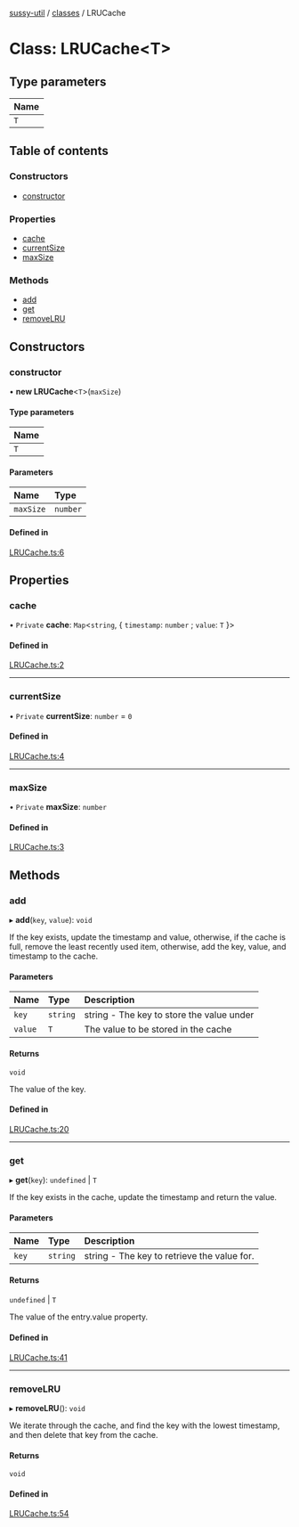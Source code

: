 [sussy-util](../README.md) / [classes](./README.md) / LRUCache

# Class: LRUCache<T\>

## Type parameters

| Name |
| :------ |
| `T` |

## Table of contents

### Constructors

- [constructor](LRUCache.md#constructor)

### Properties

- [cache](LRUCache.md#cache)
- [currentSize](LRUCache.md#currentsize)
- [maxSize](LRUCache.md#maxsize)

### Methods

- [add](LRUCache.md#add)
- [get](LRUCache.md#get)
- [removeLRU](LRUCache.md#removelru)

## Constructors

### constructor

• **new LRUCache**<`T`\>(`maxSize`)

#### Type parameters

| Name |
| :------ |
| `T` |

#### Parameters

| Name | Type |
| :------ | :------ |
| `maxSize` | `number` |

#### Defined in

[LRUCache.ts:6](https://github.com/roteKlaue/SussyUtilMadeByMe/blob/master/src/Classes/LRUCache.ts#L6)

## Properties

### cache

• `Private` **cache**: `Map`<`string`, { `timestamp`: `number` ; `value`: `T`  }\>

#### Defined in

[LRUCache.ts:2](https://github.com/roteKlaue/SussyUtilMadeByMe/blob/master/src/Classes/LRUCache.ts#L2)

___

### currentSize

• `Private` **currentSize**: `number` = `0`

#### Defined in

[LRUCache.ts:4](https://github.com/roteKlaue/SussyUtilMadeByMe/blob/master/src/Classes/LRUCache.ts#L4)

___

### maxSize

• `Private` **maxSize**: `number`

#### Defined in

[LRUCache.ts:3](https://github.com/roteKlaue/SussyUtilMadeByMe/blob/master/src/Classes/LRUCache.ts#L3)

## Methods

### add

▸ **add**(`key`, `value`): `void`

If the key exists, update the timestamp and value, otherwise, if the cache is full, remove the
least recently used item, otherwise, add the key, value, and timestamp to the cache.

#### Parameters

| Name | Type | Description |
| :------ | :------ | :------ |
| `key` | `string` | string - The key to store the value under |
| `value` | `T` | The value to be stored in the cache |

#### Returns

`void`

The value of the key.

#### Defined in

[LRUCache.ts:20](https://github.com/roteKlaue/SussyUtilMadeByMe/blob/master/src/Classes/LRUCache.ts#L20)

___

### get

▸ **get**(`key`): `undefined` \| `T`

If the key exists in the cache, update the timestamp and return the value.

#### Parameters

| Name | Type | Description |
| :------ | :------ | :------ |
| `key` | `string` | string - The key to retrieve the value for. |

#### Returns

`undefined` \| `T`

The value of the entry.value property.

#### Defined in

[LRUCache.ts:41](https://github.com/roteKlaue/SussyUtilMadeByMe/blob/master/src/Classes/LRUCache.ts#L41)

___

### removeLRU

▸ **removeLRU**(): `void`

We iterate through the cache, and find the key with the lowest timestamp, and then delete that
key from the cache.

#### Returns

`void`

#### Defined in

[LRUCache.ts:54](https://github.com/roteKlaue/SussyUtilMadeByMe/blob/master/src/Classes/LRUCache.ts#L54)

